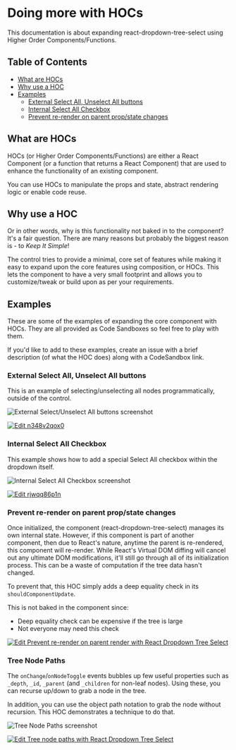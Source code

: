 # Doing more with HOCs

This documentation is about expanding react-dropdown-tree-select using Higher Order Components/Functions.

## Table of Contents

* [What are HOCs](#what-are-hocs)
* [Why use a HOC](#why-use-a-hoc)
* [Examples](#examples)
  * [External Select All, Unselect All buttons](#external-select-all--unselect-all-buttons)
  * [Internal Select All Checkbox](#internal-select-all-checkbox)
  * [Prevent re-render on parent prop/state changes](#prevent-re-render-on-parent-prop-state-changes)

## What are HOCs

HOCs (or Higher Order Components/Functions) are either a React Component (or a function that returns a React Component) that are used to enhance the functionality of an existing component.

You can use HOCs to manipulate the props and state, abstract rendering logic or enable code reuse.

## Why use a HOC

Or in other words, why is this functionality not baked in to the component? It's a fair question. There are many reasons but probably the biggest reason is - to _Keep It Simple_!

The control tries to provide a minimal, core set of features while making it easy to expand upon the core features using composition, or HOCs. This lets the component to have a very small footprint and allows you to customize/tweak or build upon as per your requirements.

## Examples

These are some of the examples of expanding the core component with HOCs. They are all provided as Code Sandboxes so feel free to play with them.

If you'd like to add to these examples, create an issue with a brief description (of what the HOC does) along with a CodeSandbox link.

### External Select All, Unselect All buttons

This is an example of selecting/unselecting all nodes programmatically, outside of the control.

![External Select/Unselect All buttons screenshot](https://user-images.githubusercontent.com/781818/37561174-6120362a-2a1e-11e8-914d-48636ed6e7d3.png)

[![Edit n348v2qox0](https://codesandbox.io/static/img/play-codesandbox.svg)](https://codesandbox.io/s/n348v2qox0)

### Internal Select All Checkbox

This example shows how to add a special Select All checkbox within the dropdown itself.

![Internal Select All Checkbox screenshot](https://user-images.githubusercontent.com/781818/37561139-7066396e-2a1d-11e8-99d0-02c24acbef3a.png)

[![Edit rjwqq86p1n](https://codesandbox.io/static/img/play-codesandbox.svg)](https://codesandbox.io/s/rjwqq86p1n)

### Prevent re-render on parent prop/state changes

Once initialized, the component (react-dropdown-tree-select) manages its own internal state. However, if this component is part of another component, then due to React's nature, anytime the parent is re-rendered, this component will re-render. While React's Virtual DOM diffing will cancel out any ultimate DOM modifications, it'll still go through all of its initialization process. This can be a waste of computation if the tree data hasn't changed.

To prevent that, this HOC simply adds a deep equality check in its `shouldComponentUpdate`.

This is not baked in the component since:

* Deep equality check can be expensive if the tree is large
* Not everyone may need this check

[![Edit Prevent re-render on parent render with React Dropdown Tree Select](https://codesandbox.io/static/img/play-codesandbox.svg)](https://codesandbox.io/s/v05klkn56l)

### Tree Node Paths

The `onChange`/`onNodeToggle` events bubbles up few useful properties such as `_depth`, `_id`, `_parent` (and `_children` for non-leaf nodes). Using these, you can recurse up/down to grab a node in the tree.

In addition, you can use the object path notation to grab the node without recursion. This HOC demonstrates a technique to do that.

![Tree Node Paths screenshot](https://user-images.githubusercontent.com/781818/37561835-7729112e-2a2f-11e8-8f5b-c04f227e49b2.png)

[![Edit Tree node paths with React Dropdown Tree Select](https://codesandbox.io/static/img/play-codesandbox.svg)](https://codesandbox.io/s/l765q6lmrq)
